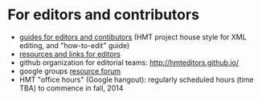 # For editors and contributors #


- [guides for editors and contibutors](hmt-docs/guides) (HMT project house style for XML editing, and "how-to-edit" guide)
- [resources and links for editors](resources.html)
- github organization for editorial teams: <http://hmteditors.github.io/>
- google groups [resource forum](https://groups.google.com/forum/#!forum/homer-multitext-editors-resource-forum)
- HMT "office hours" (Google hangout):  regularly scheduled hours (time TBA) to commence in fall, 2014